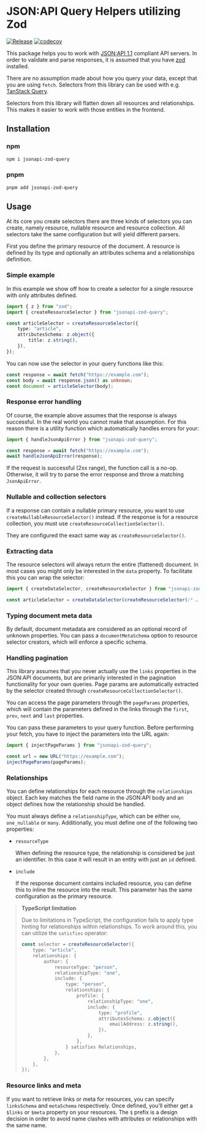 # JSON:API Query Helpers utilizing Zod

[![Release](https://github.com/DASPRiD/jsonapi-zod-query/actions/workflows/release.yml/badge.svg)](https://github.com/DASPRiD/mikro-orm-js-joda/actions/workflows/release.yml)
[![codecov](https://codecov.io/gh/DASPRiD/jsonapi-zod-query/graph/badge.svg?token=UuDIjaXCq7)](https://codecov.io/gh/DASPRiD/jsonapi-zod-query)

This package helps you to work with [JSON:API 1.1](https://jsonapi.org/) compliant API servers. In order to validate
and parse responses, it is assumed that you have [zod](https://www.npmjs.com/package/zod) installed.

There are no assumption made about how you query your data, except that you are using `fetch`. Selectors from this
library can be used with e.g. [TanStack Query](https://tanstack.com/query/latest).

Selectors from this library will flatten down all resources and relationships. This makes it easier to work with those
entities in the frontend.

## Installation

### npm
```bash
npm i jsonapi-zod-query
```

### pnpm
```bash
pnpm add jsonapi-zod-query
```

## Usage

At its core you create selectors there are three kinds of selectors you can create, namely resource, nullable resource
and resource collection. All selectors take the same configuration but will yield different parsers.

First you define the primary resource of the document. A resource is defined by its type and optionally an attributes
schema and a relationships definition.

### Simple example

In this example we show off how to create a selector for a single resource with only attributes defined.

```typescript
import { z } from "zod";
import { createResourceSelector } from "jsonapi-zod-query";

const articleSelector = createResourceSelector({
    type: "article",
    attributesSchema: z.object({
        title: z.string(),
    }),
});
```

You can now use the selector in your query functions like this:

```typescript
const response = await fetch("https://example.com");
const body = await response.json() as unknown;
const document = articleSelector(body);
```

### Response error handling

Of course, the example above assumes that the response is always successful. In the real world you cannot make that
assumption. For this reason there is a utility function which automatically handles errors for your:

```typescript
import { handleJsonApiError } from "jsonapi-zod-query";

const response = await fetch("https://example.com");
await handleJsonApiError(response);
```

If the request is successful (2xx range), the function call is a no-op. Otherwise, it will try to parse the error
response and throw a matching `JsonApiError`. 

### Nullable and collection selectors

If a response can contain a nullable primary resource, you want to use `createNullableResourceSelector()` instead.
If the response is for a resource collection, you must use `createResourceCollectionSelector()`.

They are configured the exact same way as `createResourceSelector()`.

### Extracting data

The resource selectors will always return the entire (flattened) document. In most cases you might only be interested
in the `data` property. To facilitate this you can wrap the selector:

```typescript
import { createDataSelector, createResourceSelector } from "jsonapi-zod-query";

const articleSelector = createDataSelector(createResourceSelector(/* … */));
```

### Typing document meta data

By default, document metadata are considered as an optional record of unknown properties. You can pass a
`documentMetaSchema` option to resource selector creators, which will enforce a specific schema. 

### Handling pagination

This library assumes that you never actually use the `links` properties in the JSON:API documents, but are primarily
interested in the pagination functionality for your own queries. Page params are automatically extracted by the
selector created through `createResourceCollectionSelector()`.

You can access the page parameters through the `pageParams` properties, which will contain the parameters defined in the
links through the `first`, `prev`, `next` and `last` properties.

You can pass these parameters to your query function. Before performing your fetch, you have to inject the parameters
into the URL again:

```typescript
import { injectPageParams } from "jsonapi-zod-query";

const url = new URL("https://example.com");
injectPageParams(pageParams);
```

### Relationships

You can define relationships for each resource through the `relationships` object. Each key matches the field name
in the JSON:API body and an object defines how the relationship should be handled.

You must always define a `relationshipType`, which can be either `one`, `one_nullable` or `many`. Additionally, you
must define one of the following two properties:

- `resourceType`

  When defining the resource type, the relationship is considered be just an identifier. In this case it will result in
  an entity with just an `id` defined.

- `include`

  If the response document contains included resource, you can define this to inline the resource into the result. This
  parameter has the same configuration as the primary resource.

> **TypeScript limitation**
> 
> Due to limitations in TypeScript, the configuration fails to apply type hinting for relationships within
> relationships. To work around this, you can utilize the `satisfies` operator:
> 
> ```typescript
> const selector = createResourceSelector({
>     type: "article",
>     relationships: {
>         author: {
>             resourceType: "person",
>             relationshipType: "one",
>             include: {
>                 type: "person",
>                 relationships: {
>                     profile: {
>                         relationshipType: "one",
>                         include: {
>                             type: "profile",
>                             attributesSchema: z.object({
>                                 emailAddress: z.string(),
>                             }),
>                         },
>                     },
>                 } satisfies Relationships,
>             },
>         },
>     },
> });
> ```

### Resource links and meta

If you want to retrieve links or meta for resources, you can specify `linksSchema` and `metaSchema` respectively. Once
defined, you'll either get a `$links` or `$meta` property on your resources. The `$` prefix is a design decision in
order to avoid name clashes with attributes or relationships with the same name.

